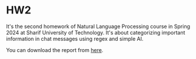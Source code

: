# HW2
It's the second homework of Natural Language Processing course in Spring 2024 at Sharif University of Technology. It's about categorizing important information in chat messages using regex and simple AI.

You can download the report from [here](https://drive.google.com/file/d/1_zIqI0vmYTny_33vLU3aOjUYKLXIim2b/view?usp=sharing).
